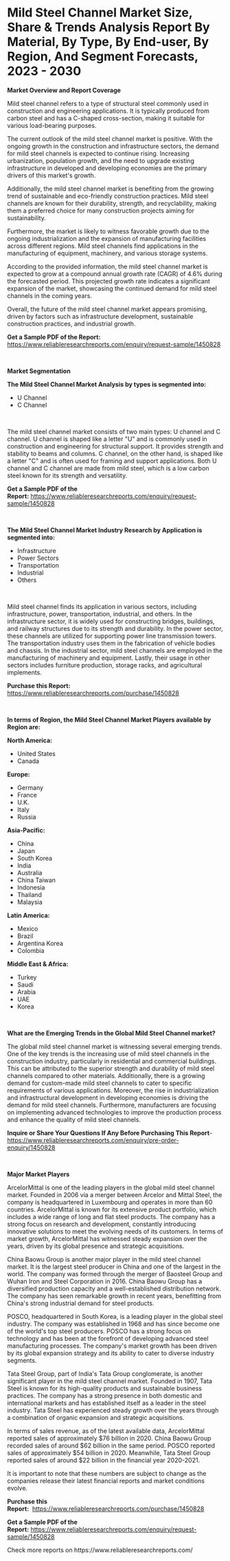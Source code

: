 <p><h1>Mild Steel Channel Market Size, Share & Trends Analysis Report By Material, By Type, By End-user, By Region, And Segment Forecasts, 2023 - 2030</h1></p><p><strong>Market Overview and Report Coverage</strong></p>
<p><p>Mild steel channel refers to a type of structural steel commonly used in construction and engineering applications. It is typically produced from carbon steel and has a C-shaped cross-section, making it suitable for various load-bearing purposes.</p><p>The current outlook of the mild steel channel market is positive. With the ongoing growth in the construction and infrastructure sectors, the demand for mild steel channels is expected to continue rising. Increasing urbanization, population growth, and the need to upgrade existing infrastructure in developed and developing economies are the primary drivers of this market's growth.</p><p>Additionally, the mild steel channel market is benefiting from the growing trend of sustainable and eco-friendly construction practices. Mild steel channels are known for their durability, strength, and recyclability, making them a preferred choice for many construction projects aiming for sustainability.</p><p>Furthermore, the market is likely to witness favorable growth due to the ongoing industrialization and the expansion of manufacturing facilities across different regions. Mild steel channels find applications in the manufacturing of equipment, machinery, and various storage systems.</p><p>According to the provided information, the mild steel channel market is expected to grow at a compound annual growth rate (CAGR) of 4.6% during the forecasted period. This projected growth rate indicates a significant expansion of the market, showcasing the continued demand for mild steel channels in the coming years.</p><p>Overall, the future of the mild steel channel market appears promising, driven by factors such as infrastructure development, sustainable construction practices, and industrial growth.</p></p>
<p><strong>Get a Sample PDF of the Report:</strong> <a href="https://www.reliableresearchreports.com/enquiry/request-sample/1450828">https://www.reliableresearchreports.com/enquiry/request-sample/1450828</a></p>
<p>&nbsp;</p>
<p><strong>Market Segmentation</strong></p>
<p><strong>The Mild Steel Channel Market Analysis by types is segmented into:</strong></p>
<p><ul><li>U Channel</li><li>C Channel</li></ul></p>
<p>&nbsp;</p>
<p><p>The mild steel channel market consists of two main types: U channel and C channel. U channel is shaped like a letter "U" and is commonly used in construction and engineering for structural support. It provides strength and stability to beams and columns. C channel, on the other hand, is shaped like a letter "C" and is often used for framing and support applications. Both U channel and C channel are made from mild steel, which is a low carbon steel known for its strength and versatility.</p></p>
<p><strong>Get a Sample PDF of the Report:</strong>&nbsp;<a href="https://www.reliableresearchreports.com/enquiry/request-sample/1450828">https://www.reliableresearchreports.com/enquiry/request-sample/1450828</a></p>
<p>&nbsp;</p>
<p><strong>The Mild Steel Channel Market Industry Research by Application is segmented into:</strong></p>
<p><ul><li>Infrastructure</li><li>Power Sectors</li><li>Transportation</li><li>Industrial</li><li>Others</li></ul></p>
<p>&nbsp;</p>
<p><p>Mild steel channel finds its application in various sectors, including infrastructure, power, transportation, industrial, and others. In the infrastructure sector, it is widely used for constructing bridges, buildings, and railway structures due to its strength and durability. In the power sector, these channels are utilized for supporting power line transmission towers. The transportation industry uses them in the fabrication of vehicle bodies and chassis. In the industrial sector, mild steel channels are employed in the manufacturing of machinery and equipment. Lastly, their usage in other sectors includes furniture production, storage racks, and agricultural implements.</p></p>
<p><strong>Purchase this Report:</strong>&nbsp; <a href="https://www.reliableresearchreports.com/purchase/1450828">https://www.reliableresearchreports.com/purchase/1450828</a></p>
<p>&nbsp;</p>
<p><strong>In terms of Region, the Mild Steel Channel Market Players available by Region are:</strong></p>
<p>
    <p> <strong> North America: </strong>
        <ul>
            <li>United States</li>
            <li>Canada</li>
        </ul>
        </p> 
    <p> <strong> Europe: </strong>
        <ul>
            <li>Germany</li>
            <li>France</li>
            <li>U.K.</li>
            <li>Italy</li>
            <li>Russia</li>
        </ul>
        </p> 
    <p> <strong> Asia-Pacific: </strong>
        <ul>
            <li>China</li>
            <li>Japan</li>
            <li>South Korea</li>
            <li>India</li>
            <li>Australia</li>
            <li>China Taiwan</li>
            <li>Indonesia</li>
            <li>Thailand</li>
            <li>Malaysia</li>
        </ul>
        </p> 
    <p> <strong> Latin America: </strong>
        <ul>
            <li>Mexico</li>
            <li>Brazil</li>
            <li>Argentina Korea</li>
            <li>Colombia</li>
        </ul>
        </p> 
    <p> <strong> Middle East & Africa: </strong>
        <ul>
            <li>Turkey</li>
            <li>Saudi</li>
            <li>Arabia</li>
            <li>UAE</li>
            <li>Korea</li>
        </ul>
    </p>
    </p>
<p>&nbsp;</p>
<p><strong>What are the Emerging Trends in the Global Mild Steel Channel market?</strong></p>
<p><p>The global mild steel channel market is witnessing several emerging trends. One of the key trends is the increasing use of mild steel channels in the construction industry, particularly in residential and commercial buildings. This can be attributed to the superior strength and durability of mild steel channels compared to other materials. Additionally, there is a growing demand for custom-made mild steel channels to cater to specific requirements of various applications. Moreover, the rise in industrialization and infrastructural development in developing economies is driving the demand for mild steel channels. Furthermore, manufacturers are focusing on implementing advanced technologies to improve the production process and enhance the quality of mild steel channels.</p></p>
<p><strong>Inquire or Share Your Questions If Any Before Purchasing This Report</strong>- <a href="https://www.reliableresearchreports.com/enquiry/pre-order-enquiry/1450828">https://www.reliableresearchreports.com/enquiry/pre-order-enquiry/1450828</a></p>
<p>&nbsp;</p>
<p><strong>Major Market Players</strong></p>
<p><p>ArcelorMittal is one of the leading players in the global mild steel channel market. Founded in 2006 via a merger between Arcelor and Mittal Steel, the company is headquartered in Luxembourg and operates in more than 60 countries. ArcelorMittal is known for its extensive product portfolio, which includes a wide range of long and flat steel products. The company has a strong focus on research and development, constantly introducing innovative solutions to meet the evolving needs of its customers. In terms of market growth, ArcelorMittal has witnessed steady expansion over the years, driven by its global presence and strategic acquisitions.</p><p>China Baowu Group is another major player in the mild steel channel market. It is the largest steel producer in China and one of the largest in the world. The company was formed through the merger of Baosteel Group and Wuhan Iron and Steel Corporation in 2016. China Baowu Group has a diversified production capacity and a well-established distribution network. The company has seen remarkable growth in recent years, benefitting from China's strong industrial demand for steel products.</p><p>POSCO, headquartered in South Korea, is a leading player in the global steel industry. The company was established in 1968 and has since become one of the world's top steel producers. POSCO has a strong focus on technology and has been at the forefront of developing advanced steel manufacturing processes. The company's market growth has been driven by its global expansion strategy and its ability to cater to diverse industry segments.</p><p>Tata Steel Group, part of India's Tata Group conglomerate, is another significant player in the mild steel channel market. Founded in 1907, Tata Steel is known for its high-quality products and sustainable business practices. The company has a strong presence in both domestic and international markets and has established itself as a leader in the steel industry. Tata Steel has experienced steady growth over the years through a combination of organic expansion and strategic acquisitions.</p><p>In terms of sales revenue, as of the latest available data, ArcelorMittal reported sales of approximately $76 billion in 2020. China Baowu Group recorded sales of around $62 billion in the same period. POSCO reported sales of approximately $54 billion in 2020. Meanwhile, Tata Steel Group reported sales of around $22 billion in the financial year 2020-2021.</p><p>It is important to note that these numbers are subject to change as the companies release their latest financial reports and market conditions evolve.</p></p>
<p><strong>Purchase this Report:</strong>&nbsp;&nbsp;<a href="https://www.reliableresearchreports.com/purchase/1450828">https://www.reliableresearchreports.com/purchase/1450828</a></p>
<p></p>
<p><strong>Get a Sample PDF of the Report:</strong>&nbsp;<a href="https://www.reliableresearchreports.com/enquiry/request-sample/1450828">https://www.reliableresearchreports.com/enquiry/request-sample/1450828</a></p>
<p>Check more reports on https://www.reliableresearchreports.com/</p>